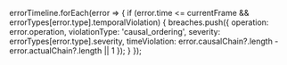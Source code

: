 errorTimeline.forEach(error => {
  if (error.time <= currentFrame && errorTypes[error.type].temporalViolation) {
    breaches.push({
      operation: error.operation,
      violationType: 'causal_ordering',
      severity: errorTypes[error.type].severity,
      timeViolation: error.causalChain?.length - error.actualChain?.length || 1
    });
  }
});
